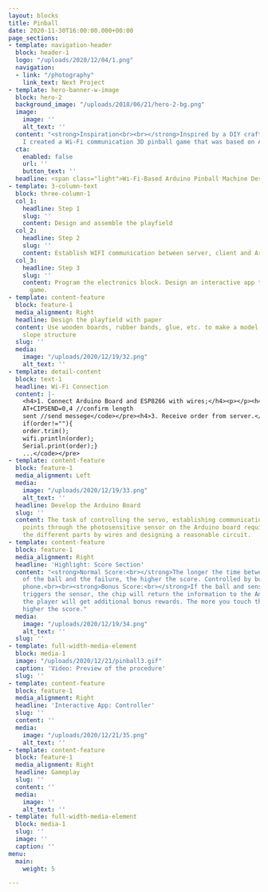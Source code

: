 ```yaml
---
layout: blocks
title: Pinball
date: 2020-11-30T16:00:00.000+00:00
page_sections:
- template: navigation-header
  block: header-1
  logo: "/uploads/2020/12/04/1.png"
  navigation:
  - link: "/photography"
    link_text: Next Project
- template: hero-banner-w-image
  block: hero-2
  background_image: "/uploads/2018/06/21/hero-2-bg.png"
  image:
    image: ''
    alt_text: ''
  content: "<strong>Inspiration<br><br></strong>Inspired by a DIY craft video on Youtube,
    I created a Wi-Fi communication 3D pinball game that was based on Arduino."
  cta:
    enabled: false
    url: ''
    button_text: ''
  headline: <span class="light">Wi-Fi-Based Arduino Pinball Machine Design</span>
- template: 3-column-text
  block: three-column-1
  col_1:
    headline: Step 1
    slug: ''
    content: Design and assemble the playfield
  col_2:
    headline: Step 2
    slug: ''
    content: Establish WIFI communication between server, client and Arduino board
  col_3:
    headline: Step 3
    slug: ''
    content: Program the electronics block. Design an interactive app to control the
      game.
- template: content-feature
  block: feature-1
  media_alignment: Right
  headline: Design the playfield with paper
  content: Use wooden boards, rubber bands, glue, etc. to make a model of a ladder-like
    slope structure
  slug: ''
  media:
    image: "/uploads/2020/12/19/32.png"
    alt_text: ''
- template: detail-content
  block: text-1
  headline: Wi-Fi Connection
  content: |-
    <h4>1. Connect Arduino Board and ESP8266 with wires;</h4><p></p><h4>2. Establish TCP connection;</h4><pre><code>AT+CIPSTART=0,"TCP","192.168.4.1",5000 //connect
    AT+CIPSEND=0,4 //confirm length
    sent //send messege</code></pre><h4>3. Receive order from server.</h4><pre><code>order=readTtl();
    if(order!=""){
    order.trim();
    wifi.println(order);
    Serial.print(order);}
    ...</code></pre>
- template: content-feature
  block: feature-1
  media_alignment: Left
  media:
    image: "/uploads/2020/12/19/33.png"
    alt_text: ''
  headline: Develop the Arduino Board
  slug: ''
  content: The task of controlling the servo, establishing communication, and adding
    points through the photosensitive sensor on the Arduino board requires connecting
    the different parts by wires and designing a reasonable circuit.
- template: content-feature
  block: feature-1
  media_alignment: Right
  headline: 'Highlight: Score Section'
  content: "<strong>Normal Score:<br></strong>The longer the time between the start
    of the ball and the failure, the higher the score. Controlled by buttons on the
    phone.<br><br><strong>Bonus Score:<br></strong>If the ball and sensor contact
    triggers the sensor, the chip will return the information to the Android terminal,
    the player will get additional bonus rewards. The more you touch the sensor, the
    higher the score."
  media:
    image: "/uploads/2020/12/19/34.png"
    alt_text: ''
  slug: ''
- template: full-width-media-element
  block: media-1
  image: "/uploads/2020/12/21/pinball3.gif"
  caption: 'Video: Preview of the procedure'
  slug: ''
- template: content-feature
  block: feature-1
  media_alignment: Right
  headline: 'Interactive App: Controller'
  slug: ''
  content: ''
  media:
    image: "/uploads/2020/12/21/35.png"
    alt_text: ''
- template: content-feature
  block: feature-1
  media_alignment: Right
  headline: Gameplay
  slug: ''
  content: ''
  media:
    image: ''
    alt_text: ''
- template: full-width-media-element
  block: media-1
  slug: ''
  image: ''
  caption: ''
menu:
  main:
    weight: 5

---
```

